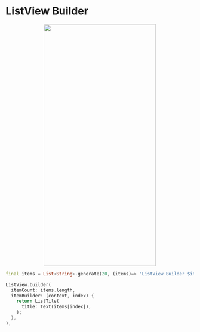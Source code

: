 # ListView Builder
<p align="center">
<img src="https://docs.google.com/uc?id=1ExSvugltZb8G5znzNxFuO2-nTooWab1F" height="649" width="300">
</p>

```dart
final items = List<String>.generate(20, (items)=> "ListView Builder $items");

ListView.builder(
  itemCount: items.length,
  itemBuilder: (context, index) {
    return ListTile(
      title: Text(items[index]),
    );
  },
),
```
